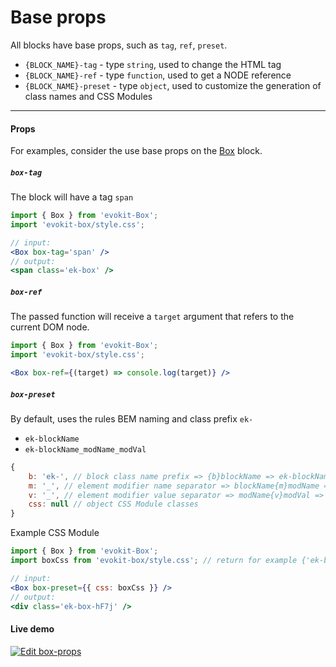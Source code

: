 [evokit-box]: /packages/evokit-box/

# Base props

All blocks have base props, such as `tag`, `ref`, `preset`.

- `{BLOCK_NAME}-tag` - type `string`, used to change the HTML tag
- `{BLOCK_NAME}-ref` - type `function`, used to get a NODE reference
- `{BLOCK_NAME}-preset` - type `object`, used to customize the generation of class names and CSS Modules

---

#### Props

For examples, consider the use base props on the [Box][evokit-box] block.

##### `box-tag`

The block will have a tag `span`

```jsx
import { Box } from 'evokit-Box';
import 'evokit-box/style.css';

// input:
<Box box-tag='span' />
// output:
<span class='ek-box' />
```

##### `box-ref`

The passed function will receive a `target` argument that refers to the current DOM node.

```jsx
import { Box } from 'evokit-Box';
import 'evokit-box/style.css';

<Box box-ref={(target) => console.log(target)} />
```

##### `box-preset`

By default, uses the rules BEM naming and class prefix `ek-`
- `ek-blockName`
- `ek-blockName_modName_modVal`

```js
{
    b: 'ek-', // block class name prefix => {b}blockName => ek-blockName
    m: '_', // element modifier name separator => blockName{m}modName => block_modName
    v: '_', // element modifier value separator => modName{v}modVal => modName_modVal
    css: null // object CSS Module classes
}
```

Example CSS Module

```jsx
import { Box } from 'evokit-Box';
import boxCss from 'evokit-box/style.css'; // return for example {'ek-box': 'ek-box-hF7j'};

// input:
<Box box-preset={{ css: boxCss }} />
// output:
<div class='ek-box-hF7j' />

```

#### Live demo

[![Edit box-props](https://codesandbox.io/static/img/play-codesandbox.svg)](https://codesandbox.io/embed/boxprops-dn6w9?fontsize=14 ':include :type=iframe width=100% height=700px')

